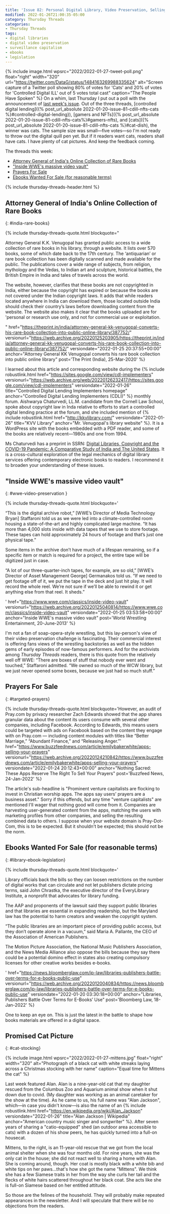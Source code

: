 ```yaml
---
title: 'Issue 82: Personal Digital Library, Video Preservation, Selling Prayers, and Library Ebook Legislation'
modified: 2022-01-26T21:00:35-05:00
category: Thursday Threads
categories:
- Thursday Threads
tags:
- digital libraries
- digital video preservation
- surveillance capitalism
- ebooks
- legislation
---
```

{% include image.html wpsrc="2022/2022-01-27-tweet-poll.png" float="right" width="320" url="https://twitter.com/DataG/status/1484163269988335624" alt="Screen capture of a Twitter poll showing 80% of votes for 'Cats' and 20% of votes for 'Controlled Digital ILL' out of 5 votes total cast" caption="The People Have Spoken" %} 
On a whim, last Thursday I put out a poll with the announcement of <a href="{% post_url_absolute 2022-01-20-issue-81-cdill-nfts-cats %}">last week's issue</a>. 
Out of the three threads, [controlled digital lending]({% post_url_absolute 2022-01-20-issue-81-cdill-nfts-cats %}#controlled-digital-lending}), [gamers and NFTs]({% post_url_absolute 2022-01-20-issue-81-cdill-nfts-cats%}#gamers-nfts), and [cats]({% post_url_absolute 2022-01-20-issue-81-cdill-nfts-cats %}#cat-dish), the winner was cats. 
The sample size was small—five votes—so I'm not ready to throw out the digital quill pen yet. 
But if it readers want cats, readers shall have cats. 
I have plenty of cat pictures. 
And keep the feedback coming.

The threads this week:

* <a href="{% post_url_absolute 2022-01-27-issue-82-digital-library-video-preservation-selling-prayers-ebook-legislation %}#india-rare-books">Attorney General of India's Online Collection of Rare Books</a>
* <a href="{% post_url_absolute 2022-01-27-issue-82-digital-library-video-preservation-selling-prayers-ebook-legislation %}#wwe-video-preservation">"Inside WWE's massive video vault"</a>
* <a href="{% post_url_absolute 2022-01-27-issue-82-digital-library-video-preservation-selling-prayers-ebook-legislation %}#targeted-prayers">Prayers For Sale</a>
* <a href="{% post_url_absolute 2022-01-27-issue-82-digital-library-video-preservation-selling-prayers-ebook-legislation %}#library-ebook-legislation">Ebooks Wanted For Sale (for reasonable terms)</a>

{% include thursday-threads-header.html %}


## Attorney General of India's Online Collection of Rare Books
{: #india-rare-books}

{% include thursday-threads-quote.html
blockquote="<p>Attorney General K.K. Venugopal has granted public access to a wide collection of rare books in his library, through a website. It lists over 570 books, some of which date back to the 17th century. The ‘antiquarian’ or rare book collection has been digitally scanned and made available for the public. The publications cover a wide range of subjects, from religion, mythology and the Vedas, to Indian art and sculpture, historical battles, the British Empire in India and tales of travels across the world.</p><p>The website, however, clarifies that these books are not copyrighted in India, either because the copyright has expired or because the books are not covered under the Indian copyright laws. It adds that while readers located anywhere in India can download them, those located outside India should check their country’s laws before downloading content from the website. The website also makes it clear that the books uploaded are for 'personal or research use only, and not for commercial use or exploitation.</p>"
href="https://theprint.in/india/attorney-general-kk-venugopal-converts-his-rare-book-collection-into-public-online-library/387752/"
versionurl="https://web.archive.org/20220125203905/https://theprint.in/india/attorney-general-kk-venugopal-converts-his-rare-book-collection-into-public-online-library/387752/"
versiondate="2022-01-25 20:37:55+00:00"
anchor="Attorney General KK Venugopal converts his rare book collection into public online library"
post='The Print (India), 25-Mar-2020'
%}

I learned about this article and corresponding website during the {% include robustlink.html href="https://sites.google.com/view/cdl-implementers" versionurl="https://web.archive.org/web/20220126232417/https://sites.google.com/view/cdl-implementers" versiondate="2022-01-26" title="Controlled Digital Lending Implementers homepage" anchor="Controlled Digital Lending Implementers (CDLI)" %} monthly forum. 
Aishwarya Chaturvedi, LL.M. candidate from the Cornell Law School, spoke about copyright law in Inda relative to efforts to start a controlled digital lending practice at the forum, and she included mention of {% include robustlink.html href="http://kkvlibrary.com/" versiondate="2022-01-26" title="KVV Library" anchor="Mr. Venugopal's library website" %}. 
It is a WordPress site with the books embedded with a PDF reader, and some of the books are relatively recent—1980s and one from 1994. 

Ms Chaturvedi has a preprint in SSRN: [Digital Libraries, Copyright and the COVID-19 Pandemic: A Comparative Study of India and The United States](https://papers.ssrn.com/sol3/papers.cfm?abstract_id=3965155). 
It is a cross-cultural exploration of the legal mechanics of digital library services offering contemporary electronic books to readers. 
I recommend it to broaden your understanding of these issues.


## "Inside WWE's massive video vault"
{: #wwe-video-preservation }

{% include thursday-threads-quote.html
blockquote='<p>“This is the digital archive robot,” [WWE’s Director of Media Technology Bryan] Staffaroni told us as we were led into a climate-controlled room housing a state-of-the-art and highly complicated large machine. “It has more than 4,000 slots inside with data tapes that we use to store footage. These tapes can hold approximately 24 hours of footage and that’s just one physical tape.”</p><p>Some items in the archive don’t have much of a lifespan remaining, so if a specific item or match is required for a project, the entire tape will be digitized just in case.

“A lot of our three-quarter-inch tapes, for example, are so old,” [WWE’s Director of Asset Management George] Germanakos told us. “If we need to get footage off of it, we put the tape in the deck and just hit play. It will record the whole reel. We’re not sure if we’ll be able to rewind it or get anything else from that reel. It sheds.”</p>'
href="https://www.wwe.com/classics/inside-video-vault"
versionurl="https://web.archive.org/20220125040814/https://www.wwe.com/classics/inside-video-vault"
versiondate="2022-01-25 03:53:58+00:00"
anchor="Inside WWE's massive video vault"
post='World Wrestling Entertainment, 20-June-2013'
%}

I'm not a fan of soap-opera-style wrestling, but this lay-person's view of their video preservation challenge is fascinating. 
Their commercial interest is offering fans views of the wrestling backstories as well as the hidden gems of early episodes of now-famous performers. 
And for the archivists among <i>Thursday Threads</i> readers, there is this quote from the relatively well off WWE: <quote>“There are boxes of stuff that nobody ever went and touched,” Staffaroni admitted. “We owned so much of the WCW library, but we just never opened some boxes, because we just had so much stuff.”</quote>

## Prayers For Sale
{: #targeted-prayers}

{% include thursday-threads-quote.html
blockquote='However, an audit of Pray.com by privacy researcher Zach Edwards showed that the app shares granular data about the content its users consume with several other companies, including Facebook. According to Edwards, this means users could be targeted with ads on Facebook based on the content they engage with on Pray.com — including content modules with titles like “Better Marriage,” “Abundant Finance,” and “Releasing Anger.”'
href="https://www.buzzfeednews.com/article/emilybakerwhite/apps-selling-your-prayers"
versionurl="https://web.archive.org/20220124210842/https://www.buzzfeednews.com/article/emilybakerwhite/apps-selling-your-prayers"
versiondate="2022-01-24 20:12:43+00:00"
anchor="Nothing Sacred: These Apps Reserve The Right To Sell Your Prayers"
post='Buzzfeed News, 24-Jan-2022'
%}

The article's sub-headline is "Prominent venture capitalists are flocking to invest in Christian worship apps. The apps say users’ prayers are a business asset." 
Sorry if this offends, but any time "venture capitalists" are mentioned I'll wager that nothing good will come from it. 
Companies are harvesting user-generated content from the apps, matching the users with marketing profiles from other companies, and selling the resulting combined data to others. 
I suppose when your website domain is Pray-Dot-Com, this is to be expected. 
But it shouldn't be expected; this should not be the norm.

## Ebooks Wanted For Sale (for reasonable terms)
{: #library-ebook-legislation}

{% include thursday-threads-quote.html
blockquote='<p>Library officials back the bills so they can loosen restrictions on the number of digital works that can circulate and not let publishers dictate pricing terms, said John Chrastka, the executive director of the EveryLibrary Institute, a nonprofit that advocates for library funding.</p><p>The AAP and proponents of the lawsuit said they support public libraries and that libraries are essential in expanding readership, but the Maryland law has the potential to harm creators and weaken the copyright system.

“The public libraries are an important piece of providing public access, but they don’t operate alone in a vacuum,” said Maria A. Pallante, the CEO of the Association of American Publishers.

The Motion Picture Association, the National Music Publishers Association, and the News Media Alliance also oppose the bills because they say there could be a potential domino effect in states also creating compulsory licenses for other creative works besides e-books.</p>'
href="https://news.bloomberglaw.com/ip-law/libraries-publishers-battle-over-terms-for-e-books-public-use"
versionurl="https://web.archive.org/20220120040834/https://news.bloomberglaw.com/ip-law/libraries-publishers-battle-over-terms-for-e-books-public-use"
versiondate="2022-01-20 03:30:18+00:00"
anchor="Libraries, Publishers Battle Over Terms for E-Books’ Use"
post='Bloomberg Law, 18-Jan-2022'
%}

One to keep an eye on. 
This is just the latest in the battle to shape how books materials are offered in a digital space.

## Promised Cat Picture
{: #cat-stocking}

{% include image.html wpsrc="2022/2022-01-27-mittens.jpg" float="right" width="320" alt="Photograph of a black cat with white streaks laying across a Christmas stocking with her name" caption="Equal time for Mittens the cat" %} 

Last week featured Alan. 
Alan is a nine-year-old cat that my daughter rescued from the Columbus Zoo and Aquarium animal show when it shut down due to covid. 
(My daughter was working as an animal caretaker for the show at the time). 
As he came to us, his full name was "Alan Jackson", which—in case you didn't know—is also the name of an {% include robustlink.html href="https://en.wikipedia.org/wiki/Alan_Jackson" versiondate="2022-01-26" title="Alan Jackson | Wikipedia" anchor="American country music singer and songwriter" %}. 
After seven years of sharing a "catio-equipped" shed (an outdoor area accessible to cats) with a dozen of his show peers, he has quickly turned into a full-on housecat. 

Mittens, to the right, is an 11-year-old rescue that we got from the local animal shelter when she was four months old. 
For nine years, she was the only cat in the house; she did not react well to sharing a home with Alan. 
She is coming around, though.
Her coat is mostly black with a white bib and white tips on her paws...that's how she got the name "Mittens". 
We think she has a few Siamese traits in her from the way she curls her tail and the flecks of white hairs scattered throughout her black coat. 
She acts like she is full-on Siamese based on her entitled attitude. 

So those are the felines of the household.
They will probably make repeated appearances in the newsletter. 
And I will speculate that there will be no objections from the readers.